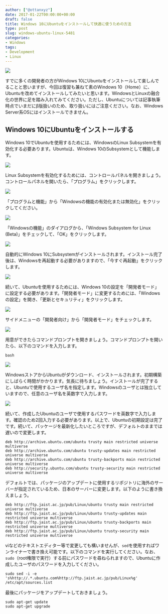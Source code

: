 ```yaml
---
author: ["@ottanxyz"]
date: 2017-01-22T00:00:00+00:00
draft: false
title: Windows 10にUbuntuをインストールして快適に使うための方法
type: post
slug: windows-ubuntu-linux-5481
categories:
- Windows
tags:
- Development
- Linux
---
```


![](/uploads/2017/01/170122-5884468182c75.jpg)






すでに多くの開発者の方がWindows 10にUbuntuをインストールして楽しんでることと思いますが、今回は復習も兼ねて素のWindows 10（Home）に、Ubuntuを改めてインストールしてみたいと思います。WindowsとLinuxの融合化の世界に足を踏み入れてみてください。ただし、Ubuntuについては記事執筆時点でいまだにβ版扱いのため、取り扱いにはご注意ください。なお、Windows Server系OSにはインストールできません。





## Windows 10にUbuntuをインストールする





Windows 10でUbuntuを使用するためには、WindowsのLinux Subsystemを有効化する必要あります。Ubuntuは、Windows 10のSubsystemとして機能します。





![](/uploads/2017/01/170122-58844689f0ab6.png)






Linux Subsystemを有効化するためには、コントロールパネルを開きましょう。コントロールパネルを開いたら、「プログラム」をクリックします。





![](/uploads/2017/01/170122-5884468f0fd4e.png)






「プログラムと機能」から「Windowsの機能の有効化または無効化」をクリックしてください。





![](/uploads/2017/01/170122-5884469481214.png)






「Windowsの機能」のダイアログから、「Windows Subsystem for Linux (Beta)」をチェックして、「OK」をクリックします。





![](/uploads/2017/01/170122-588446b261f8d.png)






自動的にWindows 10にSubsystemがインストールされます。インストール完了後は、Windowsを再起動する必要がありますので、「今すぐ再起動」をクリックします。





![](/uploads/2017/01/170122-588446a7196d2.png)






続いて、Ubuntuを使用するためには、Windows 10の設定を「開発者モード」に設定する必要があります。「開発者モード」に変更するためには、「Windowsの設定」を開き、「更新とセキュリティ」をクリックします。





![](/uploads/2017/01/170122-588446acc745b.png)






サイドメニューの「開発者向け」から「開発者モード」をチェックします。





![](/uploads/2017/01/170122-588446b79f446.png)






用意ができたらコマンドプロンプトを開きましょう。コマンドプロンプトを開いたら、以下のコマンドを入力します。




    
    bash





![](/uploads/2017/01/170122-588446bc6bc4a.png)






WindowsストアからUbuntuがダウンロード、インストールされます。初期構築にしばらく時間がかかります。気長に待ちましょう。インストールが完了すると、Ubuntuで使用するユーザ名を指定します。Windowsのユーザとは独立していますので、任意のユーザ名を英数字で入力します。





![](/uploads/2017/01/170122-588446c238074.png)






続いて、作成したUbuntuのユーザで使用するパスワードを英数字で入力します。確認のため2回入力する必要があります。以上で、Ubuntuの初期設定は完了です。続いて、パッケージを最新化したいところですが、デフォルトのままでは遅いので変更します。




    
    deb http://archive.ubuntu.com/ubuntu trusty main restricted universe multiverse
    deb http://archive.ubuntu.com/ubuntu trusty-updates main restricted universe multiverse
    deb http://archive.ubuntu.com/ubuntu trusty-backports main restricted universe multiverse
    deb http://security.ubuntu.com/ubuntu trusty-security main restricted universe multiverse





デフォルトでは、パッケージのアップデートに使用するリポジトリに海外のサーバーが指定されているため、日本のサーバーに変更します。以下のように書き換えましょう。




    
    deb http://ftp.jaist.ac.jp/pub/Linux/ubuntu trusty main restricted universe multiverse
    deb http://ftp.jaist.ac.jp/pub/Linux/ubuntu trusty-updates main restricted universe multiverse
    deb http://ftp.jaist.ac.jp/pub/Linux/ubuntu trusty-backports main restricted universe multiverse
    deb http://ftp.jaist.ac.jp/pub/Linux/ubuntu trusty-security main restricted universe multiverse





viなどのテキストエディター等で変更しても構いませんが、`sed`を使用すればワンライナーで書き換え可能です。以下のコマンドを実行してください。なお、`sudo`（root権限で実行）する前にパスワードを尋ねられますので、Ubuntuに作成したユーザのパスワードを入力してください。




    
    sudo sed -i -e 's%http://.*.ubuntu.com%http://ftp.jaist.ac.jp/pub/Linux%g' /etc/apt/sources.list





最後にパッケージをアップデートしておきましょう。




    
    sudo apt-get update
    sudo apt-get upgrade
